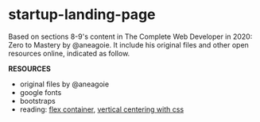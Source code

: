 # startup-landing-page

Based on sections 8-9's content in The Complete Web Developer in 2020: Zero to Mastery by @aneagoie. It include his original files and other open resources online, indicated as follow. 

**RESOURCES**
- original files by @aneagoie
- google fonts
- bootstraps
- reading: [flex container](https://developer.mozilla.org/en-US/docs/Web/CSS/CSS_Flexible_Box_Layout/Aligning_Items_in_a_Flex_Container), [vertical centering with css](https://vanseodesign.com/css/vertical-centering/#:~:text=centering%20in%20general.-,Vertical%2DAlign,to%20a%20value%20of%20auto.)
